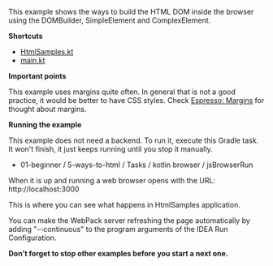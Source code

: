 This example shows the ways to build the HTML DOM inside the browser using
the DOMBuilder, SimpleElement and ComplexElement.

**Shortcuts**

* [HtmlSamples.kt](src/jsMain/kotlin/zakadabar/samples/waystohtml/frontend/HtmlSamples.kt)
* [main.kt](src/jsMain/kotlin/main.kt)

**Important points**

This example uses margins quite often. In general that is not a good practice, it would be
better to have CSS styles. Check [Espresso: Margins](https://github.com/spxbhuhb/zakadabar-stack/doc/espresso-lessons/Margins.md)
for thought about margins.

**Running the example**

This example does not need a backend. To run it, execute this Gradle task. It won't finish,
it just keeps running until you stop it manually.

* 01-beginner / 5-ways-to-html / Tasks / kotlin browser / jsBrowserRun

When it is up and running a web browser opens with the URL: http://localhost:3000

This is where you can see what happens in HtmlSamples application.

You can make the WebPack server refreshing the page automatically by adding "--continuous"
to the program arguments of the IDEA Run Configuration.

**Don't forget to stop other examples before you start a next one.**